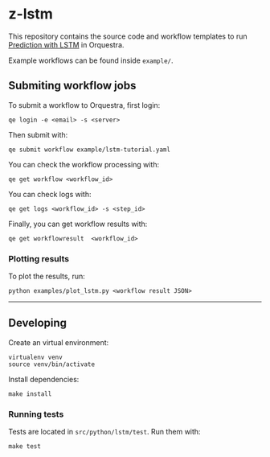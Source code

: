# z-lstm

This repository contains the source code and workflow templates to run [Prediction with LSTM](http://orquestra.io/docs/tutorial/lstm/) in Orquestra.

Example workflows can be found inside `example/`.

## Submiting workflow jobs

To submit a workflow to Orquestra, first login:

```
qe login -e <email> -s <server>
```

Then submit with:

```
qe submit workflow example/lstm-tutorial.yaml
```

You can check the workflow processing with:

```
qe get workflow <workflow_id>
```

You can check logs with:

```
qe get logs <workflow_id> -s <step_id>
```

Finally, you can get workflow results with:

```
qe get workflowresult  <workflow_id>
```


### Plotting results

To plot the results, run:

```
python examples/plot_lstm.py <workflow result JSON>
```


---

## Developing

Create an virtual environment:

```
virtualenv venv
source venv/bin/activate
```

Install dependencies:

```
make install
```

### Running tests

Tests are located in `src/python/lstm/test`. Run them with:

```
make test
```

